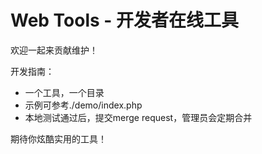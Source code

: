 # Web Tools - 开发者在线工具
欢迎一起来贡献维护！  
  
开发指南：  

 + 一个工具，一个目录  
 + 示例可参考./demo/index.php
 + 本地测试通过后，提交merge request，管理员会定期合并  

期待你炫酷实用的工具！  